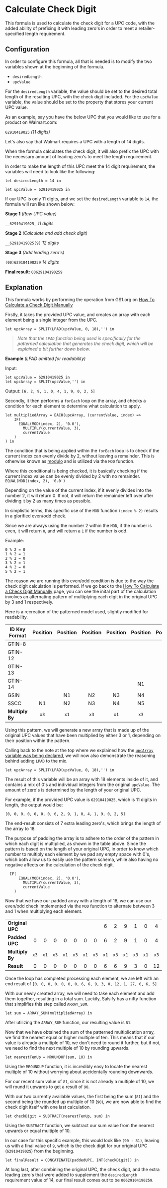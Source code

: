 # Calculate Check Digit

This formula is used to calculate the check digit for a UPC code, with the added ability of prefixing it with leading zero's in order to meet a retailer-specified length requirement.

## Configuration
In order to configure this formula, all that is needed is to modify the two variables shown at the beginning of the formula.
* `desiredLength`
* `upcValue`

For the `desiredLength` variable, the value should be set to the desired total length of the resulting UPC, with the check digit included.
For the `upcValue` variable, the value should be set to the property that stores your current UPC value.

As an example, say you have the below UPC that you would like to use for a product on Walmart.com:

`62910419025` *(11 digits)*

Let's also say that Walmart requires a UPC with a length of 14 digits.

When the formula calculates the check digit, it will also prefix the UPC with the necessary amount of leading zero's to meet the length requirement.

In order to make the length of this UPC meet the 14 digit requirement, the variables will need to look like the following:
```
let desiredLength = 14 in

let upcValue = 62910419025 in
```

If our UPC is only 11 digits, and we set the `desiredLength` variable to `14`, the formula will run like shown below:

**Stage 1** *(Raw UPC value)*

`__62910419025_` *11 digits*

**Stage 2** *(Calculate and add check digit)*

`__62910419025(9)` *12 digits*

**Stage 3** *(Add leading zero's)*

`(00)629104190259` *14 digits*

**Final result:** `00629104190259`

## Explanation
This formula works by performing the operation from GS1.org on [How To Calculate a Check Digit Manually](https://www.gs1.org/services/how-calculate-check-digit-manually)

Firstly, it takes the provided UPC value, and creates an array with each element being a single integer from the UPC.

`let upcArray = SPLIT(LPAD(upcValue, 0, 18),'') in`

> *Note that the `LPAD` function being used is specifically for the patterned calculation that generates the check digit, which will be explained a bit further down below.*

**Example** *(LPAD omitted for readability)*

Input:
```
let upcValue = 62910419025 in
let upcArray = SPLIT(upcValue,'') in
```

Output:
`[6, 2, 9, 1, 0, 4, 1, 9, 0, 2, 5]`

Secondly, it then performs a `forEach` loop on the array, and checks a condition for each element to determine what calculation to apply.
```
let multipliedArray = EACH(upcArray, (currentValue, index) =>
    IF(
      EQUAL(MOD(index, 2), '0.0'),
        MULTIPLY(currentValue, 3),
        currentValue
    )
) in
```

The condition that is being applied within the `forEach` loop is to check if the current index can evenly divide by 2, without leaving a remainder. This is otherwise known as [modulo](https://en.wikipedia.org/wiki/Modulo_operation) and is utilized via the `MOD` function.

Where this conditional is being checked, it is basically checking if the current index value can be evenly divided by 2 with no remainder.
`EQUAL(MOD(index, 2), '0.0')`

Depending on the value of the current index, if it evenly divides into the number 2, it will return 0. If not, it will return the remainder left over after dividing it by 2 as many times as possible.

In simplistic terms, this specific use of the `MOD` function `(index % 2)` results in a glorified even/odd check.

Since we are always using the number 2 within the `MOD`, if the number is even, it will return `0`, and will return a `1` if the number is odd.

Example:
```
0 % 2 = 0
1 % 2 = 1
2 % 2 = 0
3 % 2 = 1
4 % 2 = 0
5 % 2 = 1
```

The reason we are running this even/odd condition is due to the way the check digit calculation is performed.
If we go back to the [How To Calculate a Check Digit Manually](https://www.gs1.org/services/how-calculate-check-digit-manually) page, you can see the inital part of the calculation involves an alternating pattern of multiplying each digit in the original UPC by 3 and 1 respectively.

Here is a recreation of the patterned model used, slightly modified for readability.

| ID Key Format | Position | Position | Position | Position | Position | Position | Position | Position | Position | Position | Position | Position | Position | Position | Position | Position | Position | Position |
|---------------|:--------:|:--------:|:--------:|:--------:|:--------:|:--------:|:--------:|:--------:|:--------:|:--------:|:--------:|:--------:|:--------:|:--------:|:--------:|:--------:|:--------:|:--------:|
| GTIN-8        |          |          |          |          |          |          |          |          |          |          | N1       | N2       | N3       | N4       | N5       | N6       | N7       | N8       |
| GTIN-12       |          |          |          |          |          |          | N1       | N2       | N3       | N4       | N5       | N6       | N7       | N8       | N9       | N10      | N11      | N12      |
| GTIN-13       |          |          |          |          |          | N1       | N2       | N3       | N4       | N5       | N6       | N7       | N8       | N9       | N10      | N11      | N12      | N13      |
| GTIN-14       |          |          |          |          | N1       | N2       | N3       | N4       | N5       | N6       | N7       | N8       | N9       | N10      | N11      | N12      | N13      | N14      |
| GSIN          |          | N1       | N2       | N3       | N4       | N5       | N6       | N7       | N8       | N9       | N10      | N11      | N12      | N13      | N14      | N15      | N16      | N17      |
| SSCC          | N1       | N2       | N3       | N4       | N5       | N6       | N7       | N8       | N9       | N10      | N11      | N12      | N13      | N14      | N15      | N16      | N17      | N18      |
| **Multiply By**   | `x3`       | `x1`       | `x3`       | `x1`       | `x3`       | `x1`       | `x3`       | `x1`       | `x3`       | `x1`       | `x3`       | `x1`       | `x3`       | `x1`       | `x3`       | `x1`       | `x3`       | `x1`       |


Using this pattern, we will generate a new array that is made up of the original UPC values that have been multiplied by either 3 or 1, depending on their position within the pattern.

Calling back to the note at the top where we explained how the [`upcArray` variable was being declared](#explanation), we will now also demonstrate the reasoning behind adding `LPAD` to the mix.

`let upcArray = SPLIT(LPAD(upcValue, 0, 18),'') in`

The result of this variable will be an array with 18 elements inside of it, and contains a mix of 0's and individual integers from the original `upcValue`. The amount of zero's is determined by the length of your original UPC.

For example, if the provided UPC value is `62910419025`, which is 11 digits in length, the output would be:

`[0, 0, 0, 0, 0, 0, 0, 6, 2, 9, 1, 0, 4, 1, 9, 0, 2, 5]`

The end-result consists of 7 extra leading zero's, which brings the length of the array to 18.

The purpose of padding the array is to adhere to the order of the pattern in which each digit is multiplied, as shown in the table above.
Since the pattern is based on the length of your original UPC, in order to know which number to multiply each element by we pad any empty space with 0's, which both allow us to easily use the pattern schema, while also having no negative affects on the calculation of the check digit.

```
  IF(
      EQUAL(MOD(index, 2), '0.0'),
        MULTIPLY(currentValue, 3),
        currentValue
    )
```

Now that we have our padded array with a length of 18, we can use our even/odd check implemented via the `MOD` function to alternate between 3 and 1 when multiplying each element.


|              |    |    |    |    |    |    |    |    |    |    |    |    |    |    |    |    |    |    |
|--------------|:--:|:--:|:--:|:--:|:--:|:--:|:--:|:--:|:--:|:--:|:--:|:--:|:--:|:--:|:--:|:--:|:--:|:--:|
| **Original UPC** |    |    |    |    |    |    |    | 6  | 2  | 9  | 1  | 0  | 4  | 1  | 9  | 0  | 2  | 5  |
| **Padded UPC**   | 0  | 0  | 0  | 0  | 0  | 0  | 0  | 6  | 2  | 9  | 1  | 0  | 4  | 1  | 9  | 0  | 2  | 5  |
| **Multiply By**  | `x3` | `x1` | `x3` | `x1` | `x3` | `x1` | `x3` | `x1` | `x3` | `x1` | `x3` | `x1` | `x3` | `x1` | `x3` | `x1` | `x3` | `x1` |
| **Result**       | 0  | 0  | 0  | 0  | 0  | 0  | 0  | 6  | 6  | 9  | 3  | 0  | 12 | 1  | 27 | 0  | 6  | 5  |

Once the loop has completed processing each element, we are left with an end result of
`[0, 0, 0, 0, 0, 0, 0, 6, 6, 9, 3, 0, 12, 1, 27, 0, 6, 5]`

With our newly created array, we will need to take each element and add them together, resulting in a total sum. Luckily, Salsify has a nifty function that simplifies this step called `ARRAY_SUM`.

`let sum = ARRAY_SUM(multipliedArray) in`

After utilizing the `ARRAY_SUM` function, our resulting value is `81`.

Now that we have obtained the sum of the patterned multiplication array, we find the nearest equal or higher multiple of ten.
This means that if our value is already a multiple of 10, we don't need to round it further, but if not, we need to find the next multiple of 10 by rounding upwards.

`let nearestTenUp = MROUNDUP(sum, 10) in`

Using the `MROUNDUP` function, it is incredibly easy to locate the nearest multiple of 10 without worrying about accidentally rounding downwards.

For our recent sum value of `81`, since it is not already a multiple of 10, we will round it upwards to get a result of `90`.

With our two currently available values, the first being the sum (`81`) and the second being the rounded up multiple of 10 (`90`), we are now able to find the check digit itself with one last calculation.

`let checkDigit = SUBTRACT(nearestTenUp, sum) in`

Using the `SUBTRACT` function, we subtract our sum value from the nearest upwards or equal multiple of 10.

In our case for this specific example, this would look like `(90 - 81)`, leaving us with a final value of `9`, which is the check digit for our original UPC (`62910419025`) from the beginning.

`let finalResult = CONCATENATE(paddedUPC, INT(checkDigit)) in`

At long last, after combining the original UPC, the check digit, and the extra leading zero's that were added to supplement the `desiredLength` requirement value of 14, our final result comes out to be `00629104190259`.
